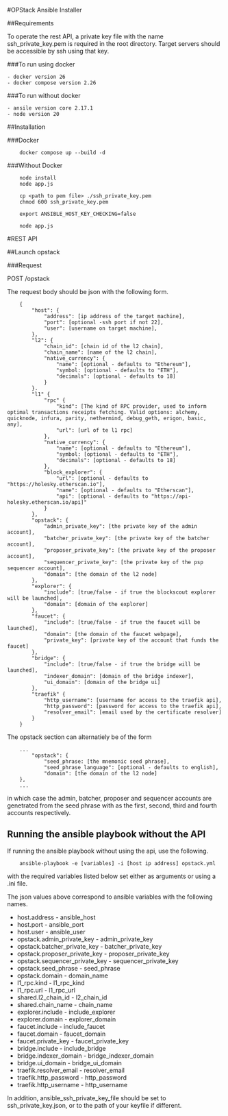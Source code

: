 #OPStack Ansible Installer

##Requirements

To operate the rest API, a private key file with the name ssh_private_key.pem is required in the root directory. Target servers should be accessible by ssh using that key.

###To run using docker

    - docker version 26
    - docker compose version 2.26

###To run without docker

    - ansile version core 2.17.1
    - node version 20

##Installation

###Docker

```
    docker compose up --build -d
```

###Without Docker

```
    node install
    node app.js

    cp <path to pem file> ./ssh_private_key.pem
    chmod 600 ssh_private_key.pem 

    export ANSIBLE_HOST_KEY_CHECKING=false

    node app.js
```

#REST API

##Launch opstack

###Request

POST /opstack

The request body should be json with the following form.

```
    {
        "host": {
            "address": [ip address of the target machine],
            "port": [optional -ssh port if not 22],
            "user": [username on target machine],
        },
        "l2": {
            "chain_id": [chain id of the l2 chain],
            "chain_name": [name of the l2 chain],
            "native_currency": {
                "name": [optional - defaults to "Ethereum"],
                "symbol: [optional - defaults to "ETH"],
                "decimals": [optional - defaults to 18]
            } 
        }.
        "l1" {
            "rpc" {
                "kind": [The kind of RPC provider, used to inform optimal transactions receipts fetching. Valid options: alchemy, quicknode, infura, parity, nethermind, debug_geth, erigon, basic, any],
                "url": [url of te l1 rpc]
            },
            "native_currency": {
                "name": [optional - defaults to "Ethereum"],
                "symbol: [optional - defaults to "ETH"],
                "decimals": [optional - defaults to 18]
            },
            "block_explorer": {
                "url": [optional - defaults to "https://holesky.etherscan.io"],
                "name": [optional - defaults to "Etherscan"],
                "api": [optional - defaults to "https://api-holesky.etherscan.io/api]"
            }
        },
        "opstack": {
            "admin_private_key": [the private key of the admin account],
            "batcher_private_key": [the private key of the batcher account],
            "proposer_private_key": [the private key of the proposer account],
            "sequencer_private_key": [the private key of the psp sequencer account],
            "domain": [the domain of the l2 node]
        },
        "explorer": {
            "include": [true/false - if true the blockscout explorer will be launched],
            "domain": [domain of the explorer]
        },
        "faucet": {
            "include": [true/false - if true the faucet will be launched],
            "domain": [the domain of the faucet webpage],
            "private_key": [private key of the account that funds the faucet]
        },
        "bridge": {
            "include": [true/false - if true the bridge will be launched],
            "indexer_domain": [domain of the bridge indexer],
            "ui_domain": [domain of the bridge ui]
        },
        "traefik" {
            "http_username": [username for access to the traefik api],
            "http_password": [password for access to the traefik api],
            "resolver_email": [email used by the certificate resolver]
        }
    }
```

The opstack section can alternatiely be of the form

```
    ...
        "opstack": {
            "seed_phrase: [the mnemonic seed phrase],
            "seed_phrase_language": [optional - defaults to english],
            "domain": [the domain of the l2 node]
    },  
    ...
```

in which case the admin, batcher, proposer and sequencer accounts are genetrated from the seed phrase with as the first, second, third and fourth accounts respectively.

## Running the ansible playbook without the API

If running the ansible playbook without using the api, use the following.

```
    ansible-playbook -e [variables] -i [host ip address] opstack.yml
```

with the required variables listed below set either as arguments or using a .ini file.

The json values above correspond to ansible variables with the following names.

   - host.address - ansible_host
   - host.port - ansible_port
   - host.user - ansible_user
   - opstack.admin_private_key - admin_private_key
   - opstack.batcher_private_key - batcher_private_key
   - opstack.proposer_private_key - proposer_private_key
   - opstack.sequencer_private_key - sequencer_private_key
   - opstack.seed_phrase - seed_phrase
   - opstack.domain - domain_name
   - l1_rpc.kind - l1_rpc_kind
   - l1_rpc.url - l1_rpc_url
   - shared.l2_chain_id - l2_chain_id
   - shared.chain_name - chain_name
   - explorer.include - include_explorer
   - explorer.domain - explorer_domain
   - faucet.include - include_faucet
   - faucet.domain - faucet_domain
   - faucet.private_key - faucet_private_key
   - bridge.include - include_bridge
   - bridge.indexer_domain - bridge_indexer_domain
   - bridge.ui_domain - bridge_ui_domain
   - traefik.resolver_email - resolver_email
   - traefik.http_password - http_password
   - traefik.http_username - http_username

In addition, ansible_ssh_private_key_file should be set to ssh_private_key.json, or to the path of your keyfile if different.

